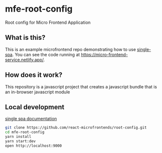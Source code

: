 # mfe-root-config
Root config for Micro Frontend Application

## What is this?

This is an example microfrontend repo demonstrating how to use [single-spa](https://single-spa.js.org). You can see the code running at https://micro-frontend-service.netlify.app/.

## How does it work?

This repository is a javascript project that creates a javascript bundle that is an in-browser javascript module 


## Local development

[single spa documentation](https://single-spa.js.org/docs/recommended-setup#local-development)

```sh
git clone https://github.com/react-microfrontends/root-config.git
cd mfe-root-config
yarn install
yarn start:dev
open http://localhost:9000
```
